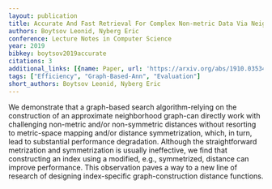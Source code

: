 ```yaml
---
layout: publication
title: Accurate And Fast Retrieval For Complex Non-metric Data Via Neighborhood Graphs
authors: Boytsov Leonid, Nyberg Eric
conference: Lecture Notes in Computer Science
year: 2019
bibkey: boytsov2019accurate
citations: 3
additional_links: [{name: Paper, url: 'https://arxiv.org/abs/1910.03534'}]
tags: ["Efficiency", "Graph-Based-Ann", "Evaluation"]
short_authors: Boytsov Leonid, Nyberg Eric
---
```

We demonstrate that a graph-based search algorithm-relying on the
construction of an approximate neighborhood graph-can directly work with
challenging non-metric and/or non-symmetric distances without resorting to
metric-space mapping and/or distance symmetrization, which, in turn, lead to
substantial performance degradation. Although the straightforward metrization
and symmetrization is usually ineffective, we find that constructing an index
using a modified, e.g., symmetrized, distance can improve performance. This
observation paves a way to a new line of research of designing index-specific
graph-construction distance functions.
